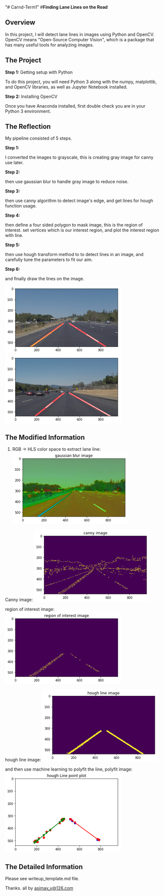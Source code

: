 "# Carnd-Term1" 
#**Finding Lane Lines on the Road** 

[image1]: ./examples/solidYellowLeft.png "solidYellowLeft.png"  
[image2]: ./examples/solidWhiteCurve.png "solidWhiteCurve.png.png"
[image3]: ./examples/hls.png "hls.png"
[image4]: ./examples/canny.png "canny"
[image5]: ./examples/reg.png "reg"
[image6]: ./examples/houghline.png "houghline"
[image7]: ./examples/polyfit1.png "polyfit1"

Overview
---

In this project, I will detect lane lines in images using Python and OpenCV.  OpenCV means "Open-Source Computer Vision", which is a package that has many useful tools for analyzing images.  


The Project
---
**Step 1:** Getting setup with Python

To do this project, you will need Python 3 along with the numpy, matplotlib, and OpenCV libraries, as well as Jupyter Notebook installed. 

**Step 2:** Installing OpenCV

Once you have Anaconda installed, first double check you are in your Python 3 environment.


The Reflection
---
My pipeline consisted of 5 steps. 

**Step 1:**  

I converted the images to grayscale, this is creating gray image for canny use later. 

**Step 2:**  

then use gaussian blur to handle gray image to reduce noise.

**Step 3:** 

then use canny algorithm to detect image's edge, and get lines for hough function usage. 

**Step 4:**  

then define a four sided polygon to mask image, this is the region of interest. set vertices which is our interest region, and plot the interest region with line.

**Step 5:**  

then use hough transform method to to detect lines in an image, and carefully tune the parameters to fit our aim.

**Step 6:**  

and finally draw the lines on the image.

![car_line_draw][image1]
![car_line_draw][image2]

The Modified Information
---
1. RGB -> HLS color space to extract lane line:
![HLS space][image3]

Canny image:
![cany space][image4]

region of interest image:
![region of interest space][image5]

hough line image:
![hough line][image6]

and then use machine learning to polyfit the line, polyfit image:
![polyfit line][image7]


The Detailed Information
---
Please see writeup_template.md file.

Thanks.
all by asimay_y@126.com
